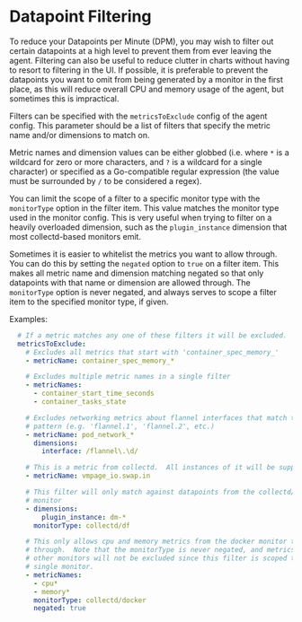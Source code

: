 # Datapoint Filtering

To reduce your Datapoints per Minute (DPM), you may wish to filter out certain
datapoints at a high level to prevent them from ever leaving the agent.
Filtering can also be useful to reduce clutter in charts without having to
resort to filtering in the UI.  If possible, it is preferable to prevent the
datapoints you want to omit from being generated by a monitor in the first
place, as this will reduce overall CPU and memory usage of the agent, but
sometimes this is impractical.

Filters can be specified with the `metricsToExclude` config of the agent
config.  This parameter should be a list of filters that specify the metric
name and/or dimensions to match on.

Metric names and dimension values can be either globbed (i.e. where `*` is a
wildcard for zero or more characters, and `?` is a wildcard for a single
character) or specified as a Go-compatible regular expression (the value must
be surrounded by `/` to be considered a regex).

You can limit the scope of a filter to a specific monitor type with the
`monitorType` option in the filter item.  This value matches the monitor type
used in the monitor config.  This is very useful when trying to filter on a
heavily overloaded dimension, such as the `plugin_instance` dimension that most
collectd-based monitors emit.

Sometimes it is easier to whitelist the metrics you want to allow through.
You can do this by setting the `negated` option to `true` on a filter item.
This makes all metric name and dimension matching negated so that only
datapoints with that name or dimension are allowed through.  The `monitorType`
option is never negated, and always serves to scope a filter item to the
specified monitor type, if given.

Examples:

```yaml
  # If a metric matches any one of these filters it will be excluded.
  metricsToExclude:
    # Excludes all metrics that start with 'container_spec_memory_'
    - metricName: container_spec_memory_*

    # Excludes multiple metric names in a single filter
    - metricNames:
      - container_start_time_seconds
      - container_tasks_state

    # Excludes networking metrics about flannel interfaces that match the
	# pattern (e.g. 'flannel.1', 'flannel.2', etc.)
    - metricName: pod_network_*
      dimensions:
        interface: /flannel\.\d/

    # This is a metric from collectd.  All instances of it will be suppressed.
    - metricName: vmpage_io.swap.in

	# This filter will only match against datapoints from the collectd/df
	# monitor
    - dimensions:
		plugin_instance: dm-*
	  monitorType: collectd/df

	# This only allows cpu and memory metrics from the docker monitor to come
	# through.  Note that the monitorType is never negated, and metrics from
	# other monitors will not be excluded since this filter is scoped to a
	# single monitor.
	- metricNames:
	  - cpu*
	  - memory*
      monitorType: collectd/docker
      negated: true
```
